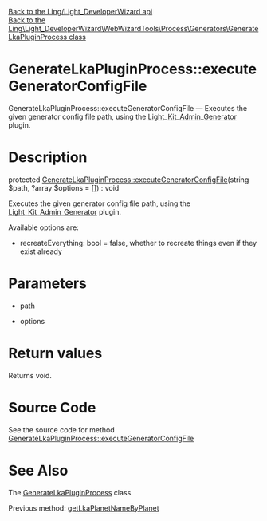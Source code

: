 [Back to the Ling/Light_DeveloperWizard api](https://github.com/lingtalfi/Light_DeveloperWizard/blob/master/doc/api/Ling/Light_DeveloperWizard.md)<br>
[Back to the Ling\Light_DeveloperWizard\WebWizardTools\Process\Generators\GenerateLkaPluginProcess class](https://github.com/lingtalfi/Light_DeveloperWizard/blob/master/doc/api/Ling/Light_DeveloperWizard/WebWizardTools/Process/Generators/GenerateLkaPluginProcess.md)


GenerateLkaPluginProcess::executeGeneratorConfigFile
================



GenerateLkaPluginProcess::executeGeneratorConfigFile — Executes the given generator config file path, using the [Light_Kit_Admin_Generator](https://github.com/lingtalfi/Light_Kit_Admin_Generator) plugin.




Description
================


protected [GenerateLkaPluginProcess::executeGeneratorConfigFile](https://github.com/lingtalfi/Light_DeveloperWizard/blob/master/doc/api/Ling/Light_DeveloperWizard/WebWizardTools/Process/Generators/GenerateLkaPluginProcess/executeGeneratorConfigFile.md)(string $path, ?array $options = []) : void




Executes the given generator config file path, using the [Light_Kit_Admin_Generator](https://github.com/lingtalfi/Light_Kit_Admin_Generator) plugin.

Available options are:

- recreateEverything: bool = false, whether to recreate things even if they exist already




Parameters
================


- path

    

- options

    


Return values
================

Returns void.








Source Code
===========
See the source code for method [GenerateLkaPluginProcess::executeGeneratorConfigFile](https://github.com/lingtalfi/Light_DeveloperWizard/blob/master/WebWizardTools/Process/Generators/GenerateLkaPluginProcess.php#L282-L591)


See Also
================

The [GenerateLkaPluginProcess](https://github.com/lingtalfi/Light_DeveloperWizard/blob/master/doc/api/Ling/Light_DeveloperWizard/WebWizardTools/Process/Generators/GenerateLkaPluginProcess.md) class.

Previous method: [getLkaPlanetNameByPlanet](https://github.com/lingtalfi/Light_DeveloperWizard/blob/master/doc/api/Ling/Light_DeveloperWizard/WebWizardTools/Process/Generators/GenerateLkaPluginProcess/getLkaPlanetNameByPlanet.md)<br>

